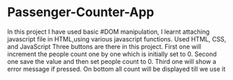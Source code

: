 # Passenger-Counter-App
In this project I have used basic #DOM manipulation, I learnt attaching javascript file in HTML,using various javascript functions.
Used HTML, CSS, and JavaScript
Three buttons are there in this project.
First one will increment the people count one by one which is initially set to 0.
Second one save the value and then set people count to 0.
Third one will show a error message if pressed.
On bottom all count will be displayed till we use it
